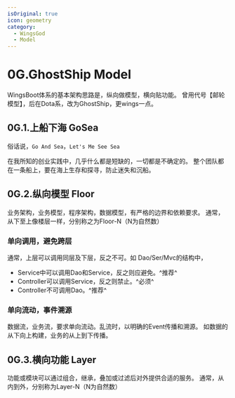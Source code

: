 ```yaml
---
isOriginal: true
icon: geometry
category:
  - WingsGod
  - Model
---
```


# 0G.GhostShip Model

WingsBoot体系的基本架构思路是，纵向做模型，横向贴功能。
曾用代号【邮轮模型】，后在Dota系，改为GhostShip，更wings一点。

## 0G.1.上船下海 GoSea

俗话说，`Go And Sea`，`Let's Me See Sea`

在我所知的创业实践中，几乎什么都是短缺的，一切都是不确定的。
整个团队都在一条船上，要在海上生存和探寻，防止迷失和沉船。

## 0G.2.纵向模型 Floor

业务架构，业务模型，程序架构，数据模型，有严格的边界和依赖要求。
通常，从下至上像楼层一样，分别称之为Floor-N（N为自然数）

### 单向调用，避免跨层

通常，上层可以调用同层及下层，反之不可。如 Dao/Ser/Mvc的结构中，

* Service中可以调用Dao和Service，反之则应避免。^推荐^
* Controller可以调用Service，反之则禁止。^必须^
* Controller不可调用Dao。^推荐^

### 单向流动，事件溯源

数据流，业务流，要求单向流动。乱流时，以明确的Event传播和溯源。
如数据的从下向上构建，业务的从上到下传播。

## 0G.3.横向功能 Layer

功能或模块可以通过组合，继承，叠加或过滤后对外提供合适的服务。
通常，从内到外，分别称为Layer-N（N为自然数）
